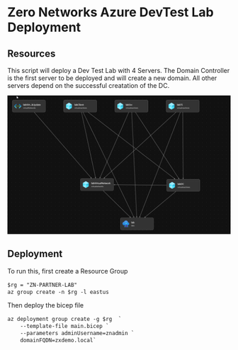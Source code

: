 # Zero Networks Azure DevTest Lab Deployment
## Resources
This script will deploy a Dev Test Lab with 4 Servers.  The Domain Controller is the first server to be deployed and will create a new domain.  All other servers depend on the successful creatation of the DC.  

![Lab Layout and dependencies](labImage.png "Lab Layout and dependencies")

## Deployment
To run this, first create a Resource Group

```
$rg = "ZN-PARTNER-LAB"
az group create -n $rg -l eastus
```

Then deploy the bicep file

```
az deployment group create -g $rg  `
    --template-file main.bicep `
    --parameters adminUsername=znadmin `
    domainFQDN=zxdemo.local`
```
